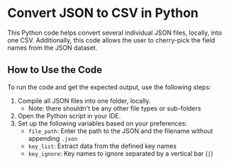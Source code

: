 # Convert JSON to CSV in Python
This Python code helps convert several individual JSON files, locally, into one CSV. Additionally, this code allows the user to cherry-pick the field names from the JSON dataset.

## How to Use the Code
To run the code and get the expected output, use the following steps:

1. Compile all JSON files into one folder, locally.
    - Note: there shouldn't be any other file types or sub-folders
1. Open the Python script in your IDE.
1. Set up the following variables based on your preferences:
    - `file_path`: Enter the path to the JSON and the filename without appending `.json`
    - `key_list`: Extract data from the defined key names
    - `key_ignore`: Key names to ignore separated by a vertical bar (`|`)
